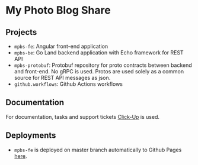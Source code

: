 # My Photo Blog Share

## Projects

- `mpbs-fe`: Angular front-end application
- `mpbs-be`: Go Land backend application with Echo framework for REST API
- `mpbs-protobuf`: Protobuf repository for proto contracts between backend and front-end. No gRPC is used. Protos are used solely as a common source for REST API messages as json. 
- `github.workflows`: Github Actions workflows


## Documentation
For documentation, tasks and support tickets [Click-Up](https://app.clickup.com/9004021818/v/s/90040045461) is used.

## Deployments
- `mpbs-fe` is deployed on master branch automatically to Github Pages [here](https://karltaal.github.io/my-photo-blog-share).
